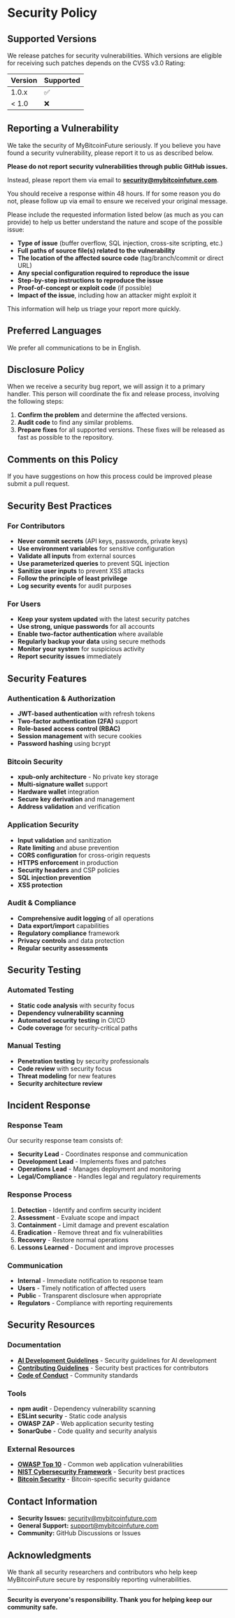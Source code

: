 # Security Policy

## Supported Versions

We release patches for security vulnerabilities. Which versions are eligible for receiving such patches depends on the CVSS v3.0 Rating:

| Version | Supported          |
| ------- | ------------------ |
| 1.0.x   | :white_check_mark: |
| < 1.0   | :x:                |

## Reporting a Vulnerability

We take the security of MyBitcoinFuture seriously. If you believe you have found a security vulnerability, please report it to us as described below.

**Please do not report security vulnerabilities through public GitHub issues.**

Instead, please report them via email to **security@mybitcoinfuture.com**.

You should receive a response within 48 hours. If for some reason you do not, please follow up via email to ensure we received your original message.

Please include the requested information listed below (as much as you can provide) to help us better understand the nature and scope of the possible issue:

* **Type of issue** (buffer overflow, SQL injection, cross-site scripting, etc.)
* **Full paths of source file(s) related to the vulnerability**
* **The location of the affected source code** (tag/branch/commit or direct URL)
* **Any special configuration required to reproduce the issue**
* **Step-by-step instructions to reproduce the issue**
* **Proof-of-concept or exploit code** (if possible)
* **Impact of the issue**, including how an attacker might exploit it

This information will help us triage your report more quickly.

## Preferred Languages

We prefer all communications to be in English.

## Disclosure Policy

When we receive a security bug report, we will assign it to a primary handler. This person will coordinate the fix and release process, involving the following steps:

1. **Confirm the problem** and determine the affected versions.
2. **Audit code** to find any similar problems.
3. **Prepare fixes** for all supported versions. These fixes will be released as fast as possible to the repository.

## Comments on this Policy

If you have suggestions on how this process could be improved please submit a pull request.

## Security Best Practices

### For Contributors

* **Never commit secrets** (API keys, passwords, private keys)
* **Use environment variables** for sensitive configuration
* **Validate all inputs** from external sources
* **Use parameterized queries** to prevent SQL injection
* **Sanitize user inputs** to prevent XSS attacks
* **Follow the principle of least privilege**
* **Log security events** for audit purposes

### For Users

* **Keep your system updated** with the latest security patches
* **Use strong, unique passwords** for all accounts
* **Enable two-factor authentication** where available
* **Regularly backup your data** using secure methods
* **Monitor your system** for suspicious activity
* **Report security issues** immediately

## Security Features

### Authentication & Authorization

* **JWT-based authentication** with refresh tokens
* **Two-factor authentication (2FA)** support
* **Role-based access control (RBAC)**
* **Session management** with secure cookies
* **Password hashing** using bcrypt

### Bitcoin Security

* **xpub-only architecture** - No private key storage
* **Multi-signature wallet** support
* **Hardware wallet** integration
* **Secure key derivation** and management
* **Address validation** and verification

### Application Security

* **Input validation** and sanitization
* **Rate limiting** and abuse prevention
* **CORS configuration** for cross-origin requests
* **HTTPS enforcement** in production
* **Security headers** and CSP policies
* **SQL injection prevention**
* **XSS protection**

### Audit & Compliance

* **Comprehensive audit logging** of all operations
* **Data export/import** capabilities
* **Regulatory compliance** framework
* **Privacy controls** and data protection
* **Regular security assessments**

## Security Testing

### Automated Testing

* **Static code analysis** with security focus
* **Dependency vulnerability scanning**
* **Automated security testing** in CI/CD
* **Code coverage** for security-critical paths

### Manual Testing

* **Penetration testing** by security professionals
* **Code review** with security focus
* **Threat modeling** for new features
* **Security architecture review**

## Incident Response

### Response Team

Our security response team consists of:
* **Security Lead** - Coordinates response and communication
* **Development Lead** - Implements fixes and patches
* **Operations Lead** - Manages deployment and monitoring
* **Legal/Compliance** - Handles legal and regulatory requirements

### Response Process

1. **Detection** - Identify and confirm security incident
2. **Assessment** - Evaluate scope and impact
3. **Containment** - Limit damage and prevent escalation
4. **Eradication** - Remove threat and fix vulnerabilities
5. **Recovery** - Restore normal operations
6. **Lessons Learned** - Document and improve processes

### Communication

* **Internal** - Immediate notification to response team
* **Users** - Timely notification of affected users
* **Public** - Transparent disclosure when appropriate
* **Regulators** - Compliance with reporting requirements

## Security Resources

### Documentation

* **[AI Development Guidelines](docs/AI_GUIDELINES.md)** - Security guidelines for AI development
* **[Contributing Guidelines](https://github.com/MyBitcoinFuture/.github/blob/main/CONTRIBUTING.md)** - Security best practices for contributors
* **[Code of Conduct](https://github.com/MyBitcoinFuture/.github/blob/main/CODE_OF_CONDUCT.md)** - Community standards

### Tools

* **npm audit** - Dependency vulnerability scanning
* **ESLint security** - Static code analysis
* **OWASP ZAP** - Web application security testing
* **SonarQube** - Code quality and security analysis

### External Resources

* **[OWASP Top 10](https://owasp.org/www-project-top-ten/)** - Common web application vulnerabilities
* **[NIST Cybersecurity Framework](https://www.nist.gov/cyberframework)** - Security best practices
* **[Bitcoin Security](https://bitcoin.org/en/security)** - Bitcoin-specific security guidance

## Contact Information

* **Security Issues:** security@mybitcoinfuture.com
* **General Support:** support@mybitcoinfuture.com
* **Community:** GitHub Discussions or Issues

## Acknowledgments

We thank all security researchers and contributors who help keep MyBitcoinFuture secure by responsibly reporting vulnerabilities.

---

**Security is everyone's responsibility. Thank you for helping keep our community safe.** 